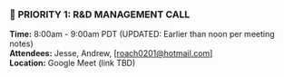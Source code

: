 ### 🔴 **PRIORITY 1: R&D MANAGEMENT CALL**

**Time:** 8:00am - 9:00am PDT (UPDATED: Earlier than noon per meeting notes)  
**Attendees:** Jesse, Andrew, [roach0201@hotmail.com]  
**Location:** Google Meet (link TBD)
